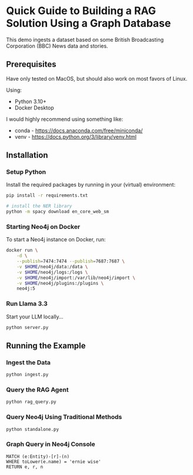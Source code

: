 # Quick Guide to Building a RAG Solution Using a Graph Database

This demo ingests a dataset based on some British Broadcasting Corporation (BBC) News data and stories.

## Prerequisites

Have only tested on MacOS, but should also work on most favors of Linux.

Using:

- Python 3.10+
- Docker Desktop

I would highly recommend using something like:

- conda - <https://docs.anaconda.com/free/miniconda/>
- venv - <https://docs.python.org/3/library/venv.html>

## Installation

### Setup Python

Install the required packages by running in your (virtual) environment:

```bash
pip install -r requirements.txt

# install the NER library
python -m spacy download en_core_web_sm
```

### Starting Neo4j on Docker

To start a Neo4j instance on Docker, run:

```bash
docker run \
    -d \
    --publish=7474:7474 --publish=7687:7687 \
    -v $HOME/neo4j/data:/data \
    -v $HOME/neo4j/logs:/logs \
    -v $HOME/neo4j/import:/var/lib/neo4j/import \
    -v $HOME/neo4j/plugins:/plugins \
    neo4j:5
```

### Run Llama 3.3

Start your LLM locally...

```bash
python server.py
```

## Running the Example

### Ingest the Data

```bash
python ingest.py
```

### Query the RAG Agent

```bash
python rag_query.py
```

### Query Neo4j Using Traditional Methods

```bash
python standalone.py
```

### Graph Query in Neo4j Console

```
MATCH (e:Entity)-[r]-(n)
WHERE toLower(e.name) = 'ernie wise'
RETURN e, r, n
```
